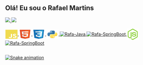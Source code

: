 ## Olá! Eu sou o Rafael Martins

<div>
  <a href="https://github.com/RafaelMQs">
  <img height="168em" src="https://github-readme-stats.vercel.app/api?username=RafaelMQs&show_icons=true&theme=dark&include_all_commits=true&count_private=true"/>
  <img height="168em" src="https://github-readme-stats.vercel.app/api/top-langs/?username=RafaelMQs&layout=compact&langs_count=7&theme=dark"/>
</div>
<div style="display: inline_block"><br>
  <img align="center" alt="Rafa-Js" height="30" width="40" src="https://raw.githubusercontent.com/devicons/devicon/master/icons/javascript/javascript-plain.svg">
  <img align="center" alt="Rafa-HTML" height="30" width="40" src="https://raw.githubusercontent.com/devicons/devicon/master/icons/html5/html5-original.svg">
  <img align="center" alt="Rafa-CSS" height="30" width="40" src="https://raw.githubusercontent.com/devicons/devicon/master/icons/css3/css3-original.svg">
  <img align="center" alt="Rafa-Python" height="30" width="40" src="https://raw.githubusercontent.com/devicons/devicon/master/icons/python/python-original.svg">
  <img align="center" alt="Rafa-Java" height="60" width="45" src="https://cdn.jsdelivr.net/gh/devicons/devicon/icons/java/java-original-wordmark.svg">
  <img  align="center" alt="Rafa-SpringBoot" height="38" width="38" src="https://img.icons8.com/color/48/000000/spring-logo.png">
  <img align="center" alt="Rafa-NodeJs" height="38" width="38" src="https://raw.githubusercontent.com/devicons/devicon/master/icons/nodejs/nodejs-original.svg">
  <img align="center" alt="Rafa-SpringBoot" height="48" width="48" src="https://img.icons8.com/fluency/48/000000/mysql-logo.png">
</div>
  
  ##
  
![Snake animation](https://github.com/RafaelMQs/RafaelMQs/blob/output/github-contribution-grid-snake.svg)
